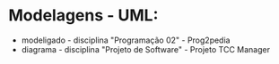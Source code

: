 # Modelagens - UML:
-  modeligado - disciplina "Programação 02" - Prog2pedia
-  diagrama - disciplina "Projeto de Software" - Projeto TCC Manager
